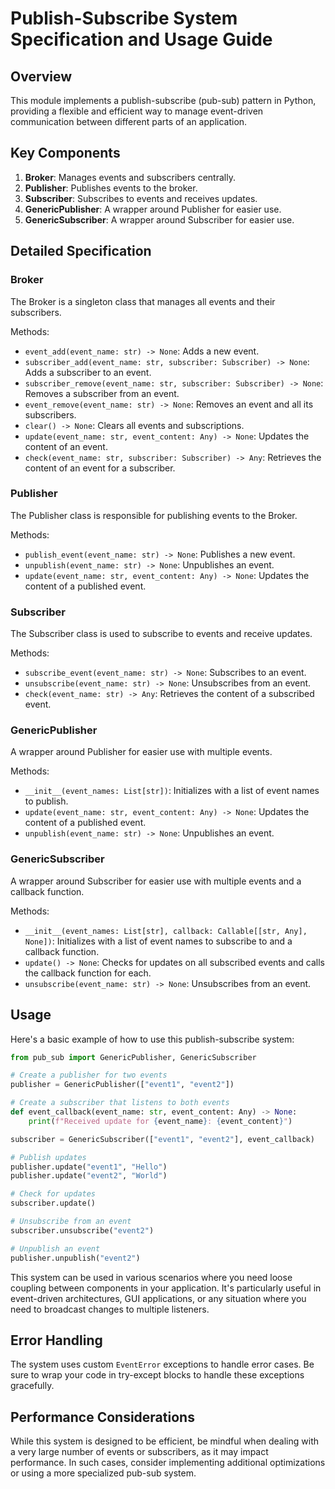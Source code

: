 # Publish-Subscribe System Specification and Usage Guide

## Overview

This module implements a publish-subscribe (pub-sub) pattern in Python, providing a flexible and efficient way to manage event-driven communication between different parts of an application.

## Key Components

1. **Broker**: Manages events and subscribers centrally.
2. **Publisher**: Publishes events to the broker.
3. **Subscriber**: Subscribes to events and receives updates.
4. **GenericPublisher**: A wrapper around Publisher for easier use.
5. **GenericSubscriber**: A wrapper around Subscriber for easier use.

## Detailed Specification

### Broker

The Broker is a singleton class that manages all events and their subscribers.

Methods:
- `event_add(event_name: str) -> None`: Adds a new event.
- `subscriber_add(event_name: str, subscriber: Subscriber) -> None`: Adds a subscriber to an event.
- `subscriber_remove(event_name: str, subscriber: Subscriber) -> None`: Removes a subscriber from an event.
- `event_remove(event_name: str) -> None`: Removes an event and all its subscribers.
- `clear() -> None`: Clears all events and subscriptions.
- `update(event_name: str, event_content: Any) -> None`: Updates the content of an event.
- `check(event_name: str, subscriber: Subscriber) -> Any`: Retrieves the content of an event for a subscriber.

### Publisher

The Publisher class is responsible for publishing events to the Broker.

Methods:
- `publish_event(event_name: str) -> None`: Publishes a new event.
- `unpublish(event_name: str) -> None`: Unpublishes an event.
- `update(event_name: str, event_content: Any) -> None`: Updates the content of a published event.

### Subscriber

The Subscriber class is used to subscribe to events and receive updates.

Methods:
- `subscribe_event(event_name: str) -> None`: Subscribes to an event.
- `unsubscribe(event_name: str) -> None`: Unsubscribes from an event.
- `check(event_name: str) -> Any`: Retrieves the content of a subscribed event.

### GenericPublisher

A wrapper around Publisher for easier use with multiple events.

Methods:
- `__init__(event_names: List[str])`: Initializes with a list of event names to publish.
- `update(event_name: str, event_content: Any) -> None`: Updates the content of a published event.
- `unpublish(event_name: str) -> None`: Unpublishes an event.

### GenericSubscriber

A wrapper around Subscriber for easier use with multiple events and a callback function.

Methods:
- `__init__(event_names: List[str], callback: Callable[[str, Any], None])`: Initializes with a list of event names to subscribe to and a callback function.
- `update() -> None`: Checks for updates on all subscribed events and calls the callback function for each.
- `unsubscribe(event_name: str) -> None`: Unsubscribes from an event.

## Usage

Here's a basic example of how to use this publish-subscribe system:

```python
from pub_sub import GenericPublisher, GenericSubscriber

# Create a publisher for two events
publisher = GenericPublisher(["event1", "event2"])

# Create a subscriber that listens to both events
def event_callback(event_name: str, event_content: Any) -> None:
    print(f"Received update for {event_name}: {event_content}")

subscriber = GenericSubscriber(["event1", "event2"], event_callback)

# Publish updates
publisher.update("event1", "Hello")
publisher.update("event2", "World")

# Check for updates
subscriber.update()

# Unsubscribe from an event
subscriber.unsubscribe("event2")

# Unpublish an event
publisher.unpublish("event2")
```

This system can be used in various scenarios where you need loose coupling between components in your application. It's particularly useful in event-driven architectures, GUI applications, or any situation where you need to broadcast changes to multiple listeners.

## Error Handling

The system uses custom `EventError` exceptions to handle error cases. Be sure to wrap your code in try-except blocks to handle these exceptions gracefully.

## Performance Considerations

While this system is designed to be efficient, be mindful when dealing with a very large number of events or subscribers, as it may impact performance. In such cases, consider implementing additional optimizations or using a more specialized pub-sub system.
